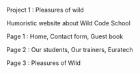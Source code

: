 Project 1 : Pleasures of wild

Humoristic website about Wild Code School

Page 1 : Home, Contact form, Guest book

Page 2 : Our students, Our trainers, Euratech

Page 3 : Pleasures of Wild
